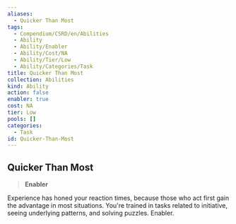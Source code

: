 ```yaml
---
aliases:
  - Quicker Than Most
tags:
  - Compendium/CSRD/en/Abilities
  - Ability
  - Ability/Enabler
  - Ability/Cost/NA
  - Ability/Tier/Low
  - Ability/Categories/Task
title: Quicker Than Most
collection: Abilities
kind: Ability
action: false
enabler: true
cost: NA
tier: Low
pools: []
categories:
  - Task
id: Quicker-Than-Most
---
```

## Quicker Than Most    
>**Enabler**  
    
Experience has honed your reaction times, because those who act first gain the advantage in most situations. You're trained in tasks related to initiative, seeing underlying patterns, and solving puzzles. Enabler.
